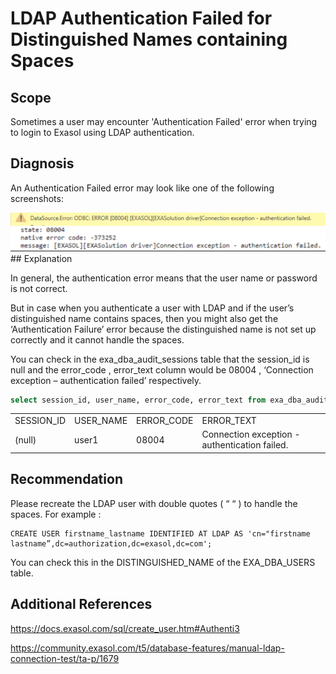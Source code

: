 # LDAP Authentication Failed for Distinguished Names containing Spaces 
## Scope

Sometimes a user may encounter 'Authentication Failed' error when trying to login to Exasol using LDAP authentication.

## Diagnosis

An Authentication Failed error may look like one of the following screenshots:

![](images/exa-Vandana_0-1621342489198.png)  
![](images/exa-Vandana_1-1621342715904.png)## Explanation

In general, the authentication error means that the user name or password is not correct.

But in case when you authenticate a user with LDAP and if the user’s distinguished name contains spaces, then you might also get the ‘Authentication Failure’ error because the distinguished name is not set up correctly and it cannot handle the spaces.

You can check in the exa_dba_audit_sessions table that the session_id is null and the error_code , error_text column would be 08004 , ‘Connection exception – authentication failed’ respectively. 


```sql
select session_id, user_name, error_code, error_text from exa_dba_audit_sessions where  success is false order by login_time desc;
```


|  |  |  |  |
| --- | --- | --- | --- |
| SESSION_ID | USER_NAME | ERROR_CODE | ERROR_TEXT |
| (null) | user1 | 08004 | Connection exception - authentication failed. |

## Recommendation

Please recreate the LDAP user with double quotes ( “ “ ) to handle the spaces. For example :


```markup
CREATE USER firstname_lastname IDENTIFIED AT LDAP AS 'cn="firstname lastname”,dc=authorization,dc=exasol,dc=com'; 
```
You can check this in the DISTINGUISHED_NAME of the EXA_DBA_USERS table.

## Additional References

<https://docs.exasol.com/sql/create_user.htm#Authenti3>

<https://community.exasol.com/t5/database-features/manual-ldap-connection-test/ta-p/1679>

